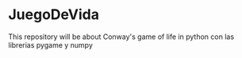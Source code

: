 # JuegoDeVida
 This repository will be about Conway's game of life in python
 con las librerias pygame y numpy

